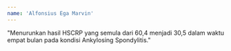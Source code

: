 ```yaml
---
name: 'Alfonsius Ega Marvin'
---
```


"Menurunkan hasil HSCRP yang semula dari 60,4 menjadi 30,5 dalam waktu empat bulan pada kondisi Ankylosing Spondylitis."
